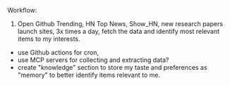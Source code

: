 Workflow:
1. Open Github Trending, HN Top News, Show_HN, new research papers launch sites, 3x times a day, fetch the data and identify most relevant items to my interests.
* use Github actions for cron,
* use MCP servers for collecting and extracting data?
* create "knowledge" section to store my taste and preferences as "memory" to better identify items relevant to me.